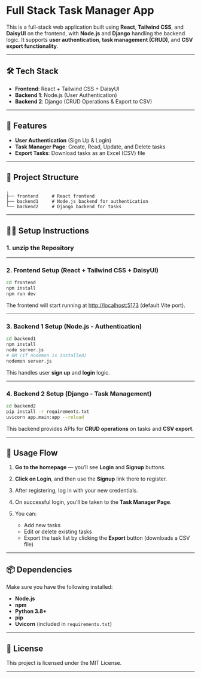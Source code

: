 
# Full Stack Task Manager App

This is a full-stack web application built using **React**, **Tailwind CSS**, and **DaisyUI** on the frontend, with **Node.js** and **Django** handling the backend logic. It supports **user authentication**, **task management (CRUD)**, and **CSV export functionality**.

---

## 🛠️ Tech Stack

- **Frontend**: React + Tailwind CSS + DaisyUI  
- **Backend 1**: Node.js (User Authentication)  
- **Backend 2**: Django (CRUD Operations & Export to CSV)

---

## 🚀 Features

- **User Authentication** (Sign Up & Login)
- **Task Manager Page**: Create, Read, Update, and Delete tasks
- **Export Tasks**: Download tasks as an Excel (CSV) file

---

## 📂 Project Structure

```
.
├── frontend     # React frontend
├── backend1     # Node.js backend for authentication
└── backend2     # Django backend for tasks
```

---

## 🧑‍💻 Setup Instructions

### 1. unzip the Repository 


---

### 2. Frontend Setup (React + Tailwind CSS + DaisyUI)

```bash
cd frontend
npm install
npm run dev
```

The frontend will start running at [http://localhost:5173](http://localhost:5173) (default Vite port).

---

### 3. Backend 1 Setup (Node.js - Authentication)

```bash
cd backend1
npm install
node server.js
# OR (if nodemon is installed)
nodemon server.js
```

This handles user **sign up** and **login** logic.

---

### 4. Backend 2 Setup (Django - Task Management)

```bash
cd backend2
pip install -r requirements.txt
uvicorn app.main:app --reload
```

This backend provides APIs for **CRUD operations** on tasks and **CSV export**.

---

## 🔑 Usage Flow

1. **Go to the homepage** — you’ll see **Login** and **Signup** buttons.
2. **Click on Login**, and then use the **Signup** link there to register.
3. After registering, log in with your new credentials.
4. On successful login, you’ll be taken to the **Task Manager Page**.
5. You can:

   * Add new tasks
   * Edit or delete existing tasks
   * Export the task list by clicking the **Export** button (downloads a CSV file)

---

## 📦 Dependencies

Make sure you have the following installed:

* **Node.js**
* **npm**
* **Python 3.8+**
* **pip**
* **Uvicorn** (included in `requirements.txt`)

---

## 📃 License

This project is licensed under the MIT License.

---
